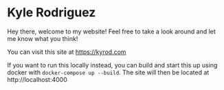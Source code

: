 # Kyle Rodriguez

Hey there, welcome to my website! Feel free to take a look around and let me know what you think! 

You can visit this site at https://kyrod.com

If you want to run this locally instead, you can build and start this up using docker with `docker-compose up --build`. The site will then be located at http://localhost:4000